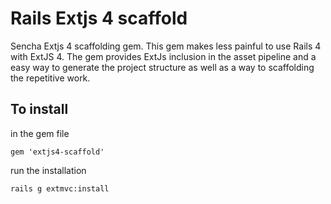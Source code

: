 Rails Extjs 4 scaffold 
======================

Sencha Extjs 4 scaffolding gem. This gem makes less painful to use Rails 4 with ExtJS 4. The gem provides ExtJs inclusion in the asset pipeline and a easy way to generate the project structure as well as a way to scaffolding the repetitive work.

## To install
in the gem file

    gem 'extjs4-scaffold'
    
run the installation

    rails g extmvc:install

